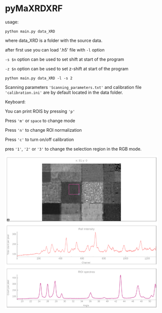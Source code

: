 # pyMaXRDXRF

usage:

```
python main.py data_XRD
```

where data_XRD is a folder with the source data.

after first use you can load '.h5' file with  `-l` option 

`-s $n` option can be used to set shift at start of the program

`-z $n` option can be used to set z-shift at start of the program

```
python main.py data_XRD -l -s 2
```

Scanning parameters `'Scanning_parameters.txt'` and calibration file `'calibration.ini'` are by default located in the data folder.

Keyboard:

You can print ROIS by pressing `'p'`

Press `'m'` or `space` to change mode

Press `'n'` to change ROI normalization

Press `'c'` to turn on/off calibration

pres `'1'`, `'2'` or `'3'` to change the selection region in the RGB mode.

![Snapshot](doc/snapshot.png)
